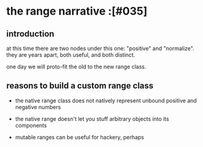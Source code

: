 # the range narrative :[#035]

## introduction

at this time there are two nodes under this one: "positive" and
"normalize". they are years apart, both useful, and both distinct.

one day we will proto-fit the old to the new range class.


## reasons to build a custom range class

+ the native range class does not natively represent unbound positive and
  negative numbers

+ the native range doesn't let you stuff arbitrary objects into its
  components

+ mutable ranges can be useful for hackery, perhaps
